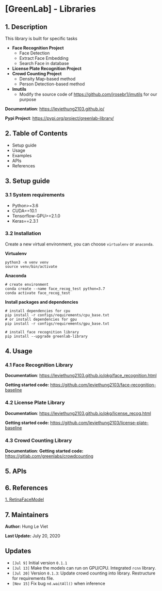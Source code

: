 # [GreenLab] - Libraries 

## 1. Description

This library is built for specific tasks

* **Face Recognition Project**
  * Face Detection
  * Extract Face Embedding
  * Search Face in database
* **License Plate Recognition Project**
* **Crowd Counting Project**
  * Density Map-based method
  * Person Detection-based method
* **Imutils** 
  * Modify the source code of https://github.com/jrosebr1/imutils for our purpose

**Documentation**: https://leviethung2103.github.io/

**Pypi Project**: https://pypi.org/project/greenlab-library/

## 2. Table of Contents

* Setup guide
* Usage
* Examples
* APIs
* References

## 3. Setup guide

### 3.1 System requirements

* Python>=3.6
* CUDA==10.1
* Tensorflow-GPU>=2.1.0
* Keras==2.3.1

### 3.2 Installation

Create a new virtual environment, you can choose `virtualenv` or `anaconda`. 

**Virtualenv** 

```
python3 -m venv venv
source venv/bin/activate
```

**Anaconda**

```
# create environment 
conda create --name face_recog_test python=3.7
conda activate face_recog_test
```

**Install packages and dependencies**

```
# install dependencies for cpu 
pip install -r configs/requirements/cpu_base.txt
# or install dependencies for gpu 
pip install -r configs/requirements/gpu_base.txt

# install face recognition library
pip install --upgrade greenlab-library
```

## 4. Usage

### 4.1 Face Recognition Library

**Documentation**: https://leviethung2103.github.io/pkg/face_recognition.html

**Getting started code:** https://github.com/leviethung2103/face-recognition-baseline

### 4.2 License Plate Library

**Documentation**: https://leviethung2103.github.io/pkg/license_recog.html

**Getting started code:** https://github.com/leviethung2103/license-plate-baseline

### 4.3 Crowd Counting Library
**Documentation**: 
**Getting started code:** https://gitlab.com/greenlabs/crowdcounting


## 5. APIs

## 6. References

[1. RetinaFaceModel](https://github.com/deepinsight/insightface/tree/master/RetinaFace)

## 7. Maintainers

**Author:** Hung Le Viet

**Last Update:** July 20, 2020

## Updates
* `[Jul 9]` Initial version `0.1.1`
* `[Jul 13]` Make the models can run on GPU/CPU. Integrated `rcnn` library. 
* `[Jul 20]` Version `0.1.3`: Update crowd counting into library. Restructure for requirements file.
* `[Nov 15]` Fix bug `nd.waitAll()` when inference 
